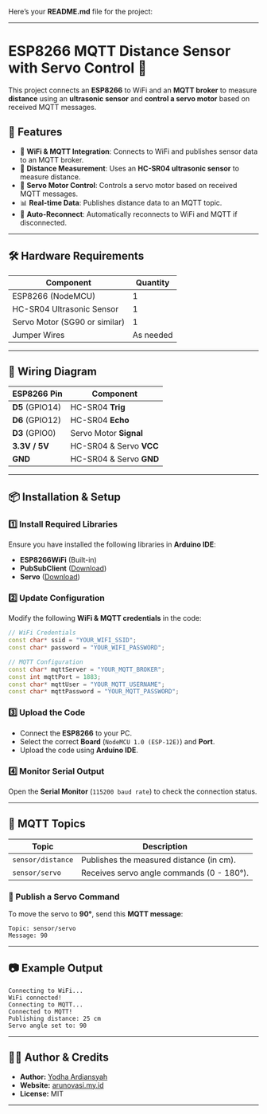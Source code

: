 Here’s your **README.md** file for the project:  

---

# **ESP8266 MQTT Distance Sensor with Servo Control 🚀**

This project connects an **ESP8266** to WiFi and an **MQTT broker** to measure **distance** using an **ultrasonic sensor** and **control a servo motor** based on received MQTT messages.

## **📌 Features**
- 📡 **WiFi & MQTT Integration**: Connects to WiFi and publishes sensor data to an MQTT broker.
- 🎯 **Distance Measurement**: Uses an **HC-SR04 ultrasonic sensor** to measure distance.
- 🔄 **Servo Motor Control**: Controls a servo motor based on received MQTT messages.
- 📊 **Real-time Data**: Publishes distance data to an MQTT topic.
- 🔄 **Auto-Reconnect**: Automatically reconnects to WiFi and MQTT if disconnected.

---

## **🛠️ Hardware Requirements**
| Component           | Quantity |
|--------------------|----------|
| ESP8266 (NodeMCU)  | 1        |
| HC-SR04 Ultrasonic Sensor | 1        |
| Servo Motor (SG90 or similar) | 1        |
| Jumper Wires      | As needed |

---

## **📜 Wiring Diagram**
| ESP8266 Pin | Component |
|------------|-----------|
| **D5** (GPIO14) | HC-SR04 **Trig** |
| **D6** (GPIO12) | HC-SR04 **Echo** |
| **D3** (GPIO0)  | Servo Motor **Signal** |
| **3.3V / 5V**   | HC-SR04 & Servo **VCC** |
| **GND**         | HC-SR04 & Servo **GND** |

---

## **📦 Installation & Setup**
### **1️⃣ Install Required Libraries**
Ensure you have installed the following libraries in **Arduino IDE**:
- **ESP8266WiFi** (Built-in)
- **PubSubClient** ([Download](https://github.com/knolleary/pubsubclient))
- **Servo** ([Download](https://github.com/arduino-libraries/Servo))

### **2️⃣ Update Configuration**
Modify the following **WiFi & MQTT credentials** in the code:

```cpp
// WiFi Credentials
const char* ssid = "YOUR_WIFI_SSID";         
const char* password = "YOUR_WIFI_PASSWORD"; 

// MQTT Configuration
const char* mqttServer = "YOUR_MQTT_BROKER"; 
const int mqttPort = 1883;
const char* mqttUser = "YOUR_MQTT_USERNAME"; 
const char* mqttPassword = "YOUR_MQTT_PASSWORD";
```

### **3️⃣ Upload the Code**
- Connect the **ESP8266** to your PC.
- Select the correct **Board** (`NodeMCU 1.0 (ESP-12E)`) and **Port**.
- Upload the code using **Arduino IDE**.

### **4️⃣ Monitor Serial Output**
Open the **Serial Monitor** (`115200 baud rate`) to check the connection status.

---

## **📡 MQTT Topics**
| Topic | Description |
|-------|-------------|
| `sensor/distance` | Publishes the measured distance (in cm). |
| `sensor/servo` | Receives servo angle commands (0 - 180°). |

### **📩 Publish a Servo Command**
To move the servo to **90°**, send this **MQTT message**:
```
Topic: sensor/servo
Message: 90
```

---

## **📷 Example Output**
```
Connecting to WiFi...
WiFi connected!
Connecting to MQTT...
Connected to MQTT!
Publishing distance: 25 cm
Servo angle set to: 90
```

---

## **👨‍💻 Author & Credits**
- **Author:** [Yodha Ardiansyah](https://github.com/Yodhaardiansyah)  
- **Website:** [arunovasi.my.id](https://arunovasi.my.id)  
- **License:** MIT  

---
